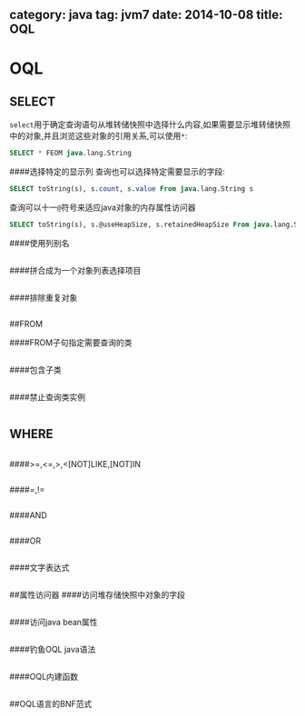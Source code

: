 category: java
tag: jvm7
date: 2014-10-08
title: OQL
---
# OQL

## SELECT
`select`用于确定查询语句从堆转储快照中选择什么内容,如果需要显示堆转储快照中的对象,并且浏览这些对象的引用关系,可以使用`*`:

```sql
SELECT * FEOM java.lang.String
```

####选择特定的显示列
查询也可以选择特定需要显示的字段:
```sql
SELECT toString(s), s.count, s.value From java.lang.String s
```
查询可以十一`@`符号来适应java对象的内存属性访问器
```sql
SELECT toString(s), s.@useHeapSize, s.retainedHeapSize From java.lang.String s
```

####使用列别名

```sql

```



####拼合成为一个对象列表选择项目

```sql

```



####排除重复对象

```sql

```



##FROM

####FROM子句指定需要查询的类

```sql

```



####包含子类

```sql

```



####禁止查询类实例


```sql

```


## WHERE



```sql

```

####>=,<=,>,<[NOT]LIKE,[NOT]IN


```sql

```


####=,!=


```sql

```


####AND


```sql

```


####OR


```sql

```


####文字表达式


```sql

```


##属性访问器
####访问堆存储快照中对象的字段


```sql

```


####访问java bean属性


```sql

```


####钓鱼OQL java语法


```sql

```


####OQL内建函数



```sql

```

##OQL语言的BNF范式


```sql

```

